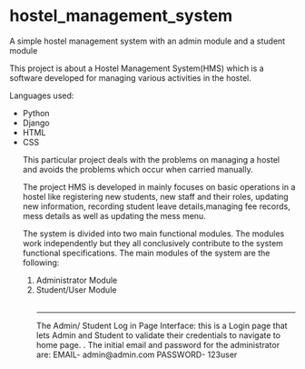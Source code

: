 # hostel_management_system
A simple hostel management system with an admin module and a student module

<p>This project is about a Hostel Management System(HMS) which is a software developed for managing various activities in the hostel.</p> 
<p>Languages used:</p>
<ul>
<li>Python</li>
<li>Django</li>
<li>HTML</li>
<li>CSS</li>
<p>This particular project deals with the problems on managing a hostel and avoids the problems which occur when carried manually.</p> 
<p>The project HMS is developed in mainly focuses on basic operations in a hostel like registering new students, new staff and their roles, updating new information, recording student leave details,managing fee records, mess details as well as updating the mess menu.</p>
<p>The system is divided into two main functional modules. The modules work independently but they all conclusively contribute to the system functional specifications. The main modules of the system are the following:</P>
<ol>
<li>Administrator Module</li>
<li>Student/User Module</li><br>
<hr>
<P>The Admin/ Student Log in Page Interface: this is a Login page that lets Admin and Student to validate their credentials to navigate to home page.
. The initial email and password for the administrator are:
EMAIL- admin@admin.com
PASSWORD- 123user
</p>
